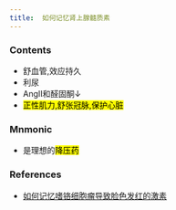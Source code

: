 ```yaml
---
title:  如何记忆肾上腺髓质素
--- 
```


### Contents
- 舒血管,效应持久
- 利尿
- AngⅡ和醛固酮↓
- <mark>正性肌力,舒张冠脉,保护心脏</mark>

### Mnmonic
- 是理想的<mark>降压药</mark>
<object type="image/svg+xml" style="width:100%;" data="/note-images/如何记忆肾上腺髓质素.svg"></object>
### References
- [如何记忆嗜铬细胞瘤导致脸色发红的激素](/如何记忆嗜铬细胞瘤导致脸色发红的激素)
